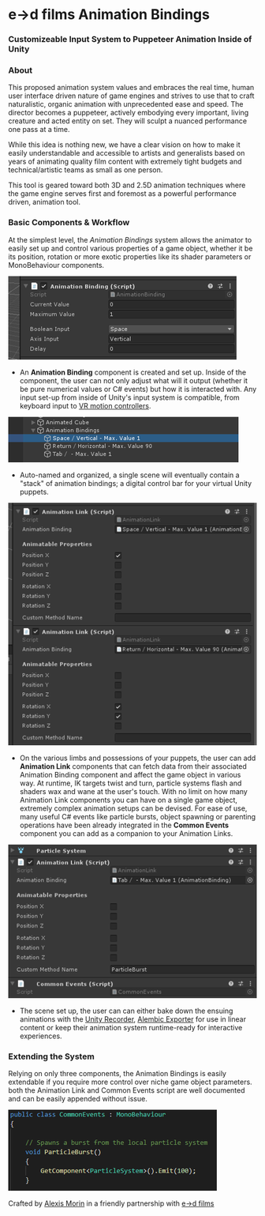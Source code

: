 # e→d films Animation Bindings
### Customizeable Input System to Puppeteer Animation Inside of Unity 

### About
This proposed animation system values and embraces the real time, human user interface driven nature of game engines and strives to use that to craft naturalistic, organic animation with unprecedented ease and speed. The director becomes a puppeteer, actively embodying every important, living creature and acted entity on set. They will sculpt a nuanced performance one pass at a time. 

While this idea is nothing new, we have a clear vision on how to make it easily understandable and accessible to artists and generalists based on years of animating quality film content with extremely tight budgets and technical/artistic teams as small as one person.

This tool is geared toward both 3D and 2.5D animation techniques where the game engine serves first and foremost as a powerful performance driven, animation tool.

### Basic Components & Workflow

At the simplest level, the *Animation Bindings* system allows the animator to easily set up and control various properties of a game object, whether it be its position, rotation or more exotic properties like its shader parameters or MonoBehaviour components. 

![binding](images/binding.png)

- An **Animation Binding** component is created and set up. Inside of the component, the user can not only adjust what will it output (whether it be pure numerical values or C# events) but how it is interacted with. Any input set-up from inside of Unity's input system is compatible, from keyboard input to [VR motion controllers](https://docs.unity3d.com/Manual/xr_input.html). 

![stack](images/stack.png)

- Auto-named and organized, a single scene will eventually contain a "stack" of animation bindings; a digital control bar for your virtual Unity puppets.

![links](images/links.png)

- On the various limbs and possessions of your puppets, the user can add **Animation Link** components that can fetch data from their associated Animation Binding component and affect the game object in various way. At runtime, IK targets twist and turn, particle systems flash and shaders wax and wane at the user's touch. With no limit on how many Animation Link components you can have on a single game object, extremely complex animation setups can be devised. For ease of use, many useful C# events like particle bursts, object spawning or parenting operations have been already integrated in the **Common Events** component you can add as a companion to your Animation Links.

![commonevents](images/commonevents.png)

- The scene set up, the user can can either bake down the ensuing animations with the [Unity Recorder](https://unitytech.github.io/unity-recorder/manual/index.html), [Alembic Exporter](https://docs.unity3d.com/Packages/com.unity.formats.alembic@1.0/manual/time_InfiniteClip.html) for use in linear content or keep their animation system runtime-ready for interactive experiences.

### Extending the System

Relying on only three components, the Animation Bindings is easily extendable if you require more control over niche game object parameters. both the Animation Link and Common Events script are well documented and can be easily appended without issue. 

![extendable](images/extendable.png)



Crafted by [Alexis Morin](https://github.com/alexismorin) in a friendly partnership with [e→d films](https://edfilms.net/)
